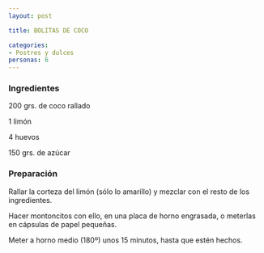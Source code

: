```yaml
---
layout: post

title: BOLITAS DE COCO

categories:
- Postres y dulces
personas: 6 
---
```


<h3>Ingredientes</h3>
200 grs. de coco rallado

1 limón

4 huevos

150 grs. de azúcar

<h3>Preparación</h3>
Rallar la corteza del limón (sólo lo amarillo) y mezclar con el resto de los ingredientes.

Hacer montoncitos con ello, en una placa de horno engrasada, o meterlas en cápsulas de papel pequeñas.

Meter a horno medio (180&ordm;) unos 15 minutos, hasta que estén hechos.

